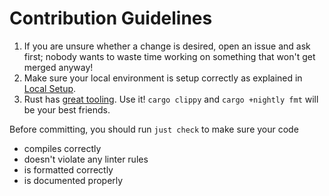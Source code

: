 # Contribution Guidelines

1. If you are unsure whether a change is desired, open an issue and ask first;
   nobody wants to waste time working on something that won't get merged anyway!
2. Make sure your local environment is setup correctly as explained in [Local Setup](./README.md#local-setup).
3. Rust has [great tooling](https://doc.rust-lang.org/book/appendix-04-useful-development-tools.html).
   Use it! `cargo clippy` and `cargo +nightly fmt` will be your best friends.

Before committing, you should run `just check` to make sure your code
   * compiles correctly
   * doesn't violate any linter rules
   * is formatted correctly
   * is documented properly
